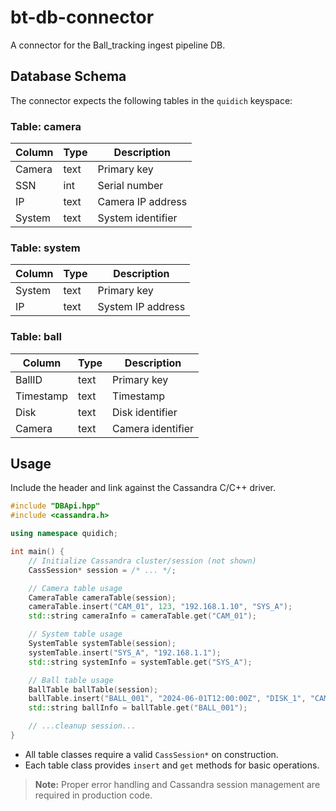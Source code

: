 # bt-db-connector

A connector for the Ball_tracking ingest pipeline DB.

## Database Schema

The connector expects the following tables in the `quidich` keyspace:

### Table: camera

| Column  | Type    | Description         |
|---------|---------|---------------------|
| Camera  | text    | Primary key         |
| SSN     | int     | Serial number       |
| IP      | text    | Camera IP address   |
| System  | text    | System identifier   |

### Table: system

| Column  | Type    | Description         |
|---------|---------|---------------------|
| System  | text    | Primary key         |
| IP      | text    | System IP address   |

### Table: ball

| Column   | Type    | Description         |
|----------|---------|---------------------|
| BallID   | text    | Primary key         |
| Timestamp| text    | Timestamp           |
| Disk     | text    | Disk identifier     |
| Camera   | text    | Camera identifier   |

## Usage

Include the header and link against the Cassandra C/C++ driver.

```cpp
#include "DBApi.hpp"
#include <cassandra.h>

using namespace quidich;

int main() {
    // Initialize Cassandra cluster/session (not shown)
    CassSession* session = /* ... */;

    // Camera table usage
    CameraTable cameraTable(session);
    cameraTable.insert("CAM_01", 123, "192.168.1.10", "SYS_A");
    std::string cameraInfo = cameraTable.get("CAM_01");

    // System table usage
    SystemTable systemTable(session);
    systemTable.insert("SYS_A", "192.168.1.1");
    std::string systemInfo = systemTable.get("SYS_A");

    // Ball table usage
    BallTable ballTable(session);
    ballTable.insert("BALL_001", "2024-06-01T12:00:00Z", "DISK_1", "CAM_01");
    std::string ballInfo = ballTable.get("BALL_001");

    // ...cleanup session...
}
```

- All table classes require a valid `CassSession*` on construction.
- Each table class provides `insert` and `get` methods for basic operations.

> **Note:** Proper error handling and Cassandra session management are required in production code.

